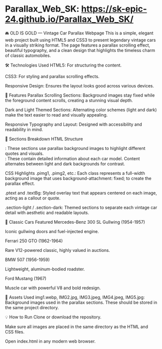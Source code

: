 # Parallax_Web_SK: https://sk-epic-24.github.io/Parallax_Web_SK/

🚘 OLD IS GOLD — Vintage Car Parallax Webpage
This is a simple, elegant web project built using HTML5 and CSS3 to present legendary vintage cars in a visually striking format. The page features a parallax scrolling effect, beautiful typography, and a clean design that highlights the timeless charm of classic automobiles.

🛠️ Technologies Used
HTML5: For structuring the content.

CSS3: For styling and parallax scrolling effects.

Responsive Design: Ensures the layout looks good across various devices.

🌟 Features
Parallax Scrolling Sections: Background images stay fixed while the foreground content scrolls, creating a stunning visual depth.

Dark and Light Themed Sections: Alternating color schemes (light and dark) make the text easier to read and visually appealing.

Responsive Typography and Layout: Designed with accessibility and readability in mind.

📄 Sections Breakdown
HTML Structure
<section class="pimgX">: These sections use parallax background images to highlight different quotes and visuals.

<section class="section section-light/dark">: These contain detailed information about each car model. Content alternates between light and dark backgrounds for contrast.

CSS Highlights
.pimg1, .pimg2, etc.: Each class represents a full-width background image that uses background-attachment: fixed; to create the parallax effect.

.ptext and .textBg: Styled overlay text that appears centered on each image, acting as a callout or quote.

.section-light / .section-dark: Themed sections to separate each vintage car detail with aesthetic and readable layouts.

🏁 Classic Cars Featured
Mercedes-Benz 300 SL Gullwing (1954-1957)

Iconic gullwing doors and fuel-injected engine.

Ferrari 250 GTO (1962-1964)

Rare V12-powered classic, highly valued in auctions.

BMW 507 (1956-1959)

Lightweight, aluminum-bodied roadster.

Ford Mustang (1967)

Muscle car with powerful V8 and bold redesign.

📂 Assets Used
img1.webp, IMG2.jpg, IMG3.jpeg, IMG4.jpeg, IMG5.jpg: Background images used in the parallax sections. These should be stored in the same project directory.

💡 How to Run
Clone or download the repository.

Make sure all images are placed in the same directory as the HTML and CSS files.

Open index.html in any modern web browser.
